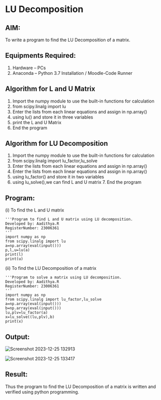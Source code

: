 # LU Decomposition 

## AIM:
To write a program to find the LU Decomposition of a matrix.

## Equipments Required:
1. Hardware – PCs
2. Anaconda – Python 3.7 Installation / Moodle-Code Runner

## Algorithm for L and U Matrix
1. Import the numpy module to use the built-in functions for calculation
2. from scipy.linalg import lu
3. Enter the lists from each linear equations and assign in np.array()
4. using lu() and store it in three variables
5. print the L and U Matrix
6. End the program

## Algorithm for LU Decomposition
1. Import the numpy module to use the built-in functions for calculation
2. from scipy.linalg import lu_factor,lu_solve
3. Enter the lists from each linear equations and assign in np.array()
4. Enter the lists from each linear equations and assign in np.array()
5. using lu_factor() and store it in two variables
6. using lu_solve(),we can find L and U matrix
7. End the program

## Program:
(i) To find the L and U matrix
```
'''Program to find L and U matrix using LU decomposition.
Developed by: Aadithya.R
RegisterNumber: 23006361
'''
import numpy as np
from scipy.linalg import lu
a=np.array(eval(input()))
p,l,u=lu(a)
print(l)
print(u)
```
(ii) To find the LU Decomposition of a matrix
```
'''Program to solve a matrix using LU decomposition.
Developed by: Aadithya.R
RegisterNumber: 23006361
'''
import numpy as np
from scipy.linalg import lu_factor,lu_solve
a=np.array(eval(input()))
b=np.array(eval(input()))
lu,plv=lu_factor(a)
x=lu_solve((lu,plv),b)
print(x)
```

## Output:
![Screenshot 2023-12-25 132913](https://github.com/Aadithya2201/LU-Decomposition/assets/145917810/14180515-49f6-4648-8a04-1f776f54e38a)

![Screenshot 2023-12-25 133417](https://github.com/Aadithya2201/LU-Decomposition/assets/145917810/fd89fda8-5bb6-4b52-8700-74c044b2d6fc)


## Result:
Thus the program to find the LU Decomposition of a matrix is written and verified using python programming.

